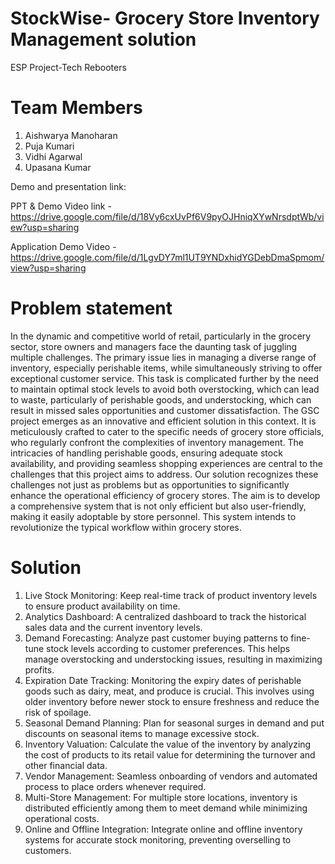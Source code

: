 # StockWise- Grocery Store Inventory Management solution
ESP Project-Tech Rebooters  
# Team Members  
1. Aishwarya Manoharan
2. Puja Kumari
3. Vidhi Agarwal
4. Upasana Kumar

Demo and presentation link:

PPT & Demo Video link - https://drive.google.com/file/d/18Vy6cxUvPf6V9pyOJHniqXYwNrsdptWb/view?usp=sharing


Application Demo Video - https://drive.google.com/file/d/1LgvDY7ml1UT9YNDxhidYGDebDmaSpmom/view?usp=sharing

# Problem statement
In the dynamic and competitive world of retail, particularly in the grocery sector, store owners and managers face the daunting task of juggling multiple challenges. The primary issue lies in managing a diverse range of inventory, especially perishable items, while simultaneously striving to offer exceptional customer service. This task is complicated further by the need to maintain optimal stock levels to avoid both overstocking, which can lead to waste, particularly of perishable goods, and understocking, which can result in missed sales opportunities and customer dissatisfaction. The GSC project emerges as an innovative and efficient solution in this context. It is meticulously crafted to cater to the specific needs of grocery store officials, who regularly confront the complexities of inventory management. The intricacies of handling perishable goods, ensuring adequate stock availability, and providing seamless shopping experiences are central to the challenges that this project aims to address. Our solution recognizes these challenges not just as problems but as opportunities to significantly enhance the operational efficiency of grocery stores. The aim is to develop a comprehensive system that is not only efficient but also user-friendly, making it easily adoptable by store personnel. This system intends to revolutionize the typical workflow within grocery stores.

# Solution
1. Live Stock Monitoring: Keep real-time track of product inventory levels to ensure product availability on time.
2. Analytics Dashboard: A centralized dashboard to track the historical sales data and the current inventory levels. 
3. Demand Forecasting: Analyze past customer buying patterns to fine-tune stock levels according to customer preferences. This helps manage overstocking and understocking issues, resulting in maximizing profits.
4. Expiration Date Tracking: Monitoring the expiry dates of perishable goods such as dairy, meat, and produce is crucial. This involves using older inventory before newer stock to ensure freshness and reduce the risk of spoilage.
5. Seasonal Demand Planning: Plan for seasonal surges in demand and put discounts on seasonal items to manage excessive stock.
6. Inventory Valuation: Calculate the value of the inventory by analyzing the cost of products to its retail value for determining the turnover and other financial data.
7. Vendor Management: Seamless onboarding of vendors and automated process to place orders whenever required.
8. Multi-Store Management: For multiple store locations, inventory is distributed efficiently among them to meet demand while minimizing operational costs.
9. Online and Offline Integration: Integrate online and offline inventory systems for accurate stock monitoring, preventing overselling to customers.



